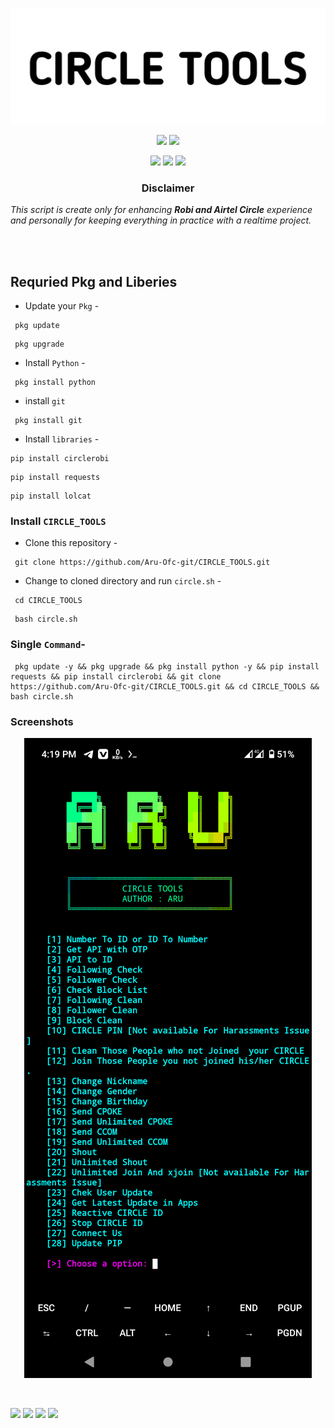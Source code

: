 <!-- CIRCLE_TOOLS -->
<!-- CODED BY ARU -->

<p align="center">
  <img src=".images/Logo.png">
</p>

<p align="center">
  <img src="https://img.shields.io/badge/Version-0.0.8-orange?style=for-the-badge">
  <img src="https://img.shields.io/github/license/Aru-Ofc-git/CIRCLE_TOOLS?style=for-the-badge">
</p>

<p align="center">
  <img src="https://img.shields.io/badge/Author-ARU-green?style=flat-square">
  <img src="https://img.shields.io/badge/Open%20Source-Yes-green?style=flat-square">
  <img src="https://img.shields.io/badge/Written%20In-Python-green?style=flat-square">
</p>





<h3><p align="center">Disclaimer</p></h3>
<p><i>This script is create only for enhancing <b>Robi and Airtel Circle</b> experience and personally for keeping everything in practice with a realtime project.
</i></p>
<br>
<br>



## Requried Pkg and Liberies
- Update your `Pkg` -
```
 pkg update 
```
```
 pkg upgrade 
```


- Install `Python` -

```
 pkg install python 
```
- install `git`
```
 pkg install git 
```

- Install `libraries` -
```
pip install circlerobi
```
```
pip install requests
```
```
pip install lolcat
```

### Install ``CIRCLE_TOOLS``

- Clone this repository -
```
 git clone https://github.com/Aru-Ofc-git/CIRCLE_TOOLS.git
```

- Change to cloned directory and run `circle.sh` -
```
 cd CIRCLE_TOOLS
```
```
 bash circle.sh
```
### Single `Command`-
```
 pkg update -y && pkg upgrade && pkg install python -y && pip install requests && pip install circlerobi && git clone https://github.com/Aru-Ofc-git/CIRCLE_TOOLS.git && cd CIRCLE_TOOLS && bash circle.sh
```


### Screenshots
<p align="center">
    <img src=".images/Screenshot.png">
</p>
<br>

<p align="left">
  <a href="https://github.com/Aru-Ofc-Git" target="_blank"><img src="https://img.shields.io/badge/Github-It'z--ARU-green?style=for-the-badge&logo=github"></a>
  <a href="https://www.facebook.com/Aru.Ofc" target="_blank"><img src="https://img.shields.io/badge/Facebook-Aru--আরু-red?style=for-the-badge&logo=facebook"></a>
  <a href="https://m.me/1R13A14" target="_blank"><img src="https://img.shields.io/badge/Chat-Messenger-blue?style=for-the-badge&logo=messenger"></a>
 <a href="https://youtube.com/c/ARULyrics1" target="_blank"><img src="https://img.shields.io/badge/YouTube-Aru Lyrics-tomato?style=for-the-badge&logo=youtube"></a>
</p>
